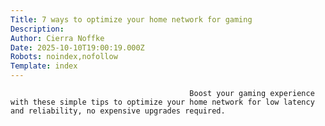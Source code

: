 ```yaml
---
Title: 7 ways to optimize your home network for gaming
Description: 
Author: Cierra Noffke
Date: 2025-10-10T19:00:19.000Z
Robots: noindex,nofollow
Template: index
---
```


                                            Boost your gaming experience with these simple tips to optimize your home network for low latency and reliability, no expensive upgrades required.
                                        